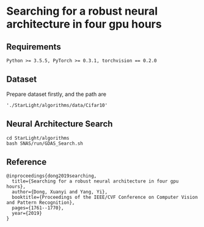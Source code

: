 # Searching for a robust neural architecture in four gpu hours
## Requirements
```
Python >= 3.5.5, PyTorch >= 0.3.1, torchvision == 0.2.0
```
## Dataset
Prepare dataset firstly, and the path are 
```
'./StarLight/algorithms/data/Cifar10'
```

## Neural Architecture Search
```
cd StarLight/algorithms
bash SNAS/run/GDAS_Search.sh
```


## Reference
```
@inproceedings{dong2019searching,
  title={Searching for a robust neural architecture in four gpu hours},
  author={Dong, Xuanyi and Yang, Yi},
  booktitle={Proceedings of the IEEE/CVF Conference on Computer Vision and Pattern Recognition},
  pages={1761--1770},
  year={2019}
}
```

